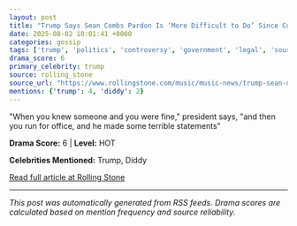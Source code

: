 ```yaml
---
layout: post
title: "Trump Says Sean Combs Pardon Is ‘More Difficult to Do’ Since Combs Was ‘Hostile’ to Him"
date: 2025-08-02 10:01:41 +0000
categories: gossip
tags: ['trump', 'politics', 'controversy', 'government', 'legal', 'source-rolling_stone', 'drama-hot']
drama_score: 6
primary_celebrity: trump
source: rolling_stone
source_url: "https://www.rollingstone.com/music/music-news/trump-sean-diddy-combs-pardon-1235399017/"
mentions: {'trump': 4, 'diddy': 2}
---
```


"When you knew someone and you were fine," president says, "and then you run for office, and he made some terrible statements"

**Drama Score:** 6 | **Level:** HOT

**Celebrities Mentioned:** Trump, Diddy

[Read full article at Rolling Stone](https://www.rollingstone.com/music/music-news/trump-sean-diddy-combs-pardon-1235399017/)

---
*This post was automatically generated from RSS feeds. Drama scores are calculated based on mention frequency and source reliability.*
